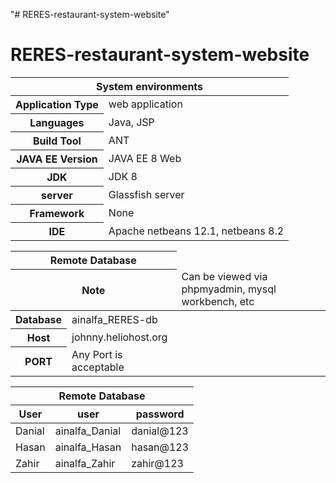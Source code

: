 "# RERES-restaurant-system-website" 
# RERES-restaurant-system-website

<table>
  <thead>
    <tr>
      <th colspan="2">System environments</th>
    </tr>
  </thead>
  <tbody>
    <tr>
      <th>Application Type</th>
      <td>web application</td>
    </tr>
    <tr>
      <th>Languages</th>
      <td>Java, JSP</td>
    </tr>
    <tr>
      <th>Build Tool</th>
      <td>ANT</td>
    </tr>
    <tr>
      <th>JAVA EE Version</th>
      <td>JAVA EE 8 Web</td>
    </tr>
    <tr>
      <th>JDK</th>
      <td>JDK 8</td>
    </tr>
    <tr>
      <th>server</th>
      <td>Glassfish server</td>
    </tr>
    <tr>
      <th>Framework</th>
      <td>None</td>
    </tr>
    <tr>
      <th>IDE</th>
      <td>Apache netbeans 12.1, netbeans 8.2</td>
    </tr>
  </tbody>
</table>

<table>
  <thead>
    <tr>
      <th colspan="2">Remote Database</th>
    </tr>
    <tr>
      <th colspan="2">Note</th>
      <td>Can be viewed via phpmyadmin, mysql workbench, etc</td>
    </tr>
  </thead>
  <tbody>
    <tr>
      <th>Database</th>
      <td>ainalfa_RERES-db</td>
    </tr>
    <tr>
      <th>Host</th>
      <td>johnny.heliohost.org</td>
    </tr>
    <tr>
      <th>PORT</th>
      <td>Any Port is acceptable</td>
    </tr>
  </tbody>
</table>

<table>
  <thead>
    <tr>
      <th colspan="3">Remote Database</th>
    </tr>
    <tr>
      <th>User</th>
      <th>user</th>
      <th>password</th>
    </tr>
  </thead>
  <tbody>
    <tr>
      <td>Danial</td>
      <td>ainalfa_Danial</td>
      <td>danial@123</td>
    </tr>
    <tr>
      <td>Hasan</td>
      <td>ainalfa_Hasan</td>
      <td>hasan@123</td>
    </tr>
    <tr>
      <td>Zahir</td>
      <td>ainalfa_Zahir</td>
      <td>zahir@123</td>
    </tr>
  </tbody>
</table>
